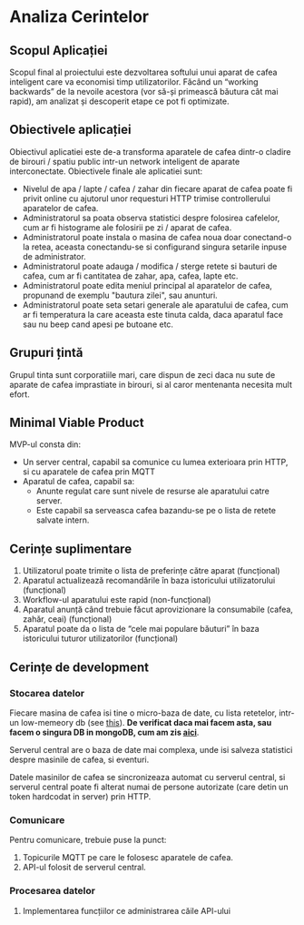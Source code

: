 # Analiza Cerintelor

## Scopul Aplicației

Scopul final al proiectului este dezvoltarea softului unui aparat de cafea inteligent care va economisi timp utilizatorilor.
Făcând un “working backwards” de la nevoile acestora (vor să-și primească băutura cât mai rapid), am analizat și descoperit etape ce pot fi optimizate.

## Obiectivele aplicației

Obiectivul aplicatiei este de-a transforma aparatele de cafea dintr-o cladire de birouri / spatiu public intr-un network inteligent de aparate interconectate. Obiectivele finale ale aplicatiei sunt:
 * Nivelul de apa / lapte / cafea / zahar din fiecare aparat de cafea poate fi privit online cu ajutorul unor requesturi HTTP trimise controllerului aparatelor de cafea.
 * Administratorul sa poata observa statistici despre folosirea cafelelor, cum ar fi histograme ale folosirii pe zi / aparat de cafea.
 * Administratorul poate instala o masina de cafea noua doar conectand-o la retea, aceasta conectandu-se si configurand singura setarile inpuse de administrator.
 * Administratorul poate adauga / modifica / sterge retete si bauturi de cafea, cum ar fi cantitatea de zahar, apa, cafea, lapte etc.
 * Administratorul poate edita meniul principal al aparatelor de cafea, propunand de exemplu "bautura zilei", sau anunturi.
 * Administratorul poate seta setari generale ale aparatului de cafea, cum ar fi temperatura la care aceasta este tinuta calda, daca aparatul face sau nu beep cand apesi pe butoane etc.

## Grupuri țintă

Grupul tinta sunt corporatiile mari, care dispun de zeci daca nu sute de aparate de cafea imprastiate in birouri, si al caror mentenanta necesita mult efort.

## Minimal Viable Product

MVP-ul consta din:
 * Un server central, capabil sa comunice cu lumea exterioara prin HTTP, si cu aparatele de cafea prin MQTT
 * Aparatul de cafea, capabil sa:
    * Anunte regulat care sunt nivele de resurse ale aparatului catre server.
    * Este capabil sa serveasca cafea bazandu-se pe o lista de retete salvate intern.

## Cerințe suplimentare

1. Utilizatorul poate trimite o lista de preferințe către aparat (funcțional)
1. Aparatul actualizează recomandările în baza istoricului utilizatorului (funcțional)
1. Workflow-ul aparatului este rapid (non-funcțional)
1. Aparatul anunță când trebuie făcut aprovizionare la consumabile (cafea, zahăr, ceai) (funcțional)
1. Aparatul poate da o lista de “cele mai populare băuturi” în baza istoricului tuturor utilizatorilor (funcțional)

## Cerințe de development

### Stocarea datelor

Fiecare masina de cafea isi tine o micro-baza de date, cu lista retetelor, intr-un low-memeory db (see [this](https://stackoverflow.com/questions/47233562/key-value-store-in-python-for-possibly-100-gb-of-data-without-client-server)). **De verificat daca mai facem asta, sau facem o singura DB in mongoDB, cum am zis [aici](./database.md)**.

Serverul central are o baza de date mai complexa, unde isi salveza statistici despre masinile de cafea, si eventuri.

Datele masinilor de cafea se sincronizeaza automat cu serverul central, si serverul central poate fi alterat numai de persone autorizate (care detin un token hardcodat in server) prin HTTP.

### Comunicare

Pentru comunicare, trebuie puse la punct:
 1. Topicurile MQTT pe care le folosesc aparatele de cafea.
 2. API-ul folosit de serverul central.

### Procesarea datelor

1. Implementarea funcțiilor ce administrarea căile API-ului

